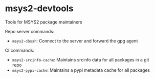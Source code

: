 # msys2-devtools

Tools for MSYS2 package maintainers

Repo server commands:

* `msys2-dbssh`: Connect to the server and forward the gpg agent

CI commands:

* `msys2-srcinfo-cache`: Maintains srcinfo data for all packages in a git repo
* `msys2-pypi-cache`: Maintains a pypi metadata cache for all packages
